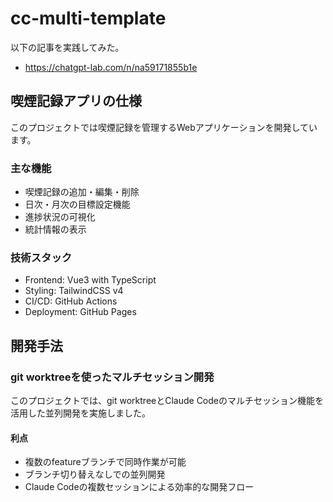 # cc-multi-template
以下の記事を実践してみた。
- https://chatgpt-lab.com/n/na59171855b1e

## 喫煙記録アプリの仕様

このプロジェクトでは喫煙記録を管理するWebアプリケーションを開発しています。

### 主な機能
- 喫煙記録の追加・編集・削除
- 日次・月次の目標設定機能
- 進捗状況の可視化
- 統計情報の表示

### 技術スタック
- Frontend: Vue3 with TypeScript
- Styling: TailwindCSS v4
- CI/CD: GitHub Actions
- Deployment: GitHub Pages

## 開発手法

### git worktreeを使ったマルチセッション開発

このプロジェクトでは、git worktreeとClaude Codeのマルチセッション機能を活用した並列開発を実施しました。

#### 利点
- 複数のfeatureブランチで同時作業が可能
- ブランチ切り替えなしでの並列開発
- Claude Codeの複数セッションによる効率的な開発フロー

